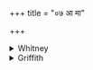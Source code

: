+++
title = "०७ आ मा"

+++

<details><summary>Whitney</summary>

### Translation
7. \[Set\] thou me in both prosperity and abundance; O night, may we be  
in the favor of the gods.

### Notes
O spoon, fly away full; fly back hither well-filled; jointly enjoying  
all sacrifices, bring to us food (*íṣ*), refreshment (*ū́rj*).  
  
  
  
  
  
  
  
The first two pādas, which seem to have nothing to do with the rest of  
the verse, are wanting in Ppp. What follows them is a complete  
*anuṣṭubh*, and quoted by its pratīka in Vāit. (see above); its first  
half is found in several other texts: VS. (iii. 49), TS. (i. 8. 4¹), MS.  
(i. 10. 2), K. (ix. 5), AśS. (ii. 18. 13); of these, VS. TS. AśS. read  
*darvi* for *darve*, as does also the comm., with a few of SPP's mss.  
Ppp. has *saṁpṛñcatī iṣam* in the last half-verse. The comm. understands  
*ā sthāpaya* in **a**, as in the translation; *bhaja* would answer an  
equally good purpose. He explains that the spoon is to go forth with  
oblation and to return with the answering blessings. *Sambhuñjatī* he  
renders by *haviṣā samyak pālayantī prīņayantī.* Finally, he points out  
that, as **c** is quoted as a *pratīka*, **a** and **b** have a right to  
the character of a separate verse; but that in the *pañcapaṭalikā* the  
whole is made a verse, with three *avasānas;* the statement, but not the  
title, appears to fit our Anukr.; this scans as 8 + 10; 8 + 8: 8 + 8 =  
50, needlessly counting only 10 syllables in **b**. In our ed., read  
*mā* for *me*. ⌊Cf. iv. 15. 12 n.⌋
</details>

<details><summary>Griffith</summary>

Come thou to nourish me and make me prosper. Night! may the favour of the Gods attend us. Filled full, O Ladle, fly thou forth. Completely filled fly back again. Serving at every sacrifice bring to us food and energy.
</details>
